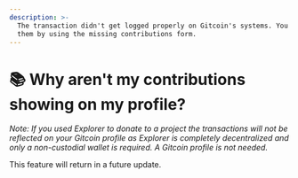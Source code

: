 ```yaml
---
description: >-
  The transaction didn't get logged properly on Gitcoin's systems. You can add
  them by using the missing contributions form.
---
```


# 📚 Why aren't my contributions showing on my profile?

_Note: If you used Explorer to donate to a project the transactions will not be reflected on your Gitcoin profile as Explorer is completely decentralized and only a non-custodial wallet is required. A Gitcoin profile is not needed._

This feature will return in a future update.

